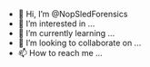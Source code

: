 - 👋 Hi, I’m @NopSledForensics
- 👀 I’m interested in ...
- 🌱 I’m currently learning ...
- 💞️ I’m looking to collaborate on ...
- 📫 How to reach me ...

<!---
NopSledForensics/NopSledForensics is a ✨ special ✨ repository because its `README.md` (this file) appears on your GitHub profile.
You can click the Preview link to take a look at your changes.
--->
